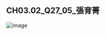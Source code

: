## CH03.02_Q27_05_張育菁 

![image](https://github.com/user-attachments/assets/a38b3973-02a1-487e-858e-f2003cc86e0f)

